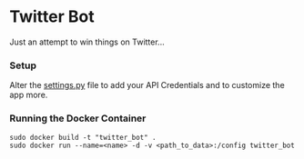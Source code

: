 # Twitter Bot
Just an attempt to win things on Twitter...  


### Setup
Alter the [settings.py](https://github.com/tranaj2/TwitterBot/blob/master/contest_bot/settings.py) file to add your API Credentials and to customize the app more.


### Running the Docker Container
```
sudo docker build -t "twitter_bot" .
sudo docker run --name=<name> -d -v <path_to_data>:/config twitter_bot
```
